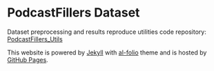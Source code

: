 # PodcastFillers Dataset
Dataset preprocessing and results reproduce utilities code repository: [PodcastFillers_Utils](https://github.com/gzhu06/PodcastFillers_Utils)

This website is powered by [Jekyll](https://jekyllrb.com/) with [al-folio](https://github.com/alshedivat/al-folio) theme and is hosted by [GitHub Pages](https://pages.github.com/).
